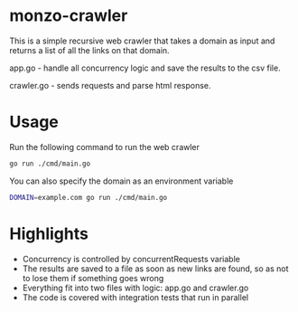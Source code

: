 # monzo-crawler

This is a simple recursive web crawler that takes a domain as input and returns a list of all the links on that domain.

app.go - handle all concurrency logic and save the results to the csv file.

crawler.go - sends requests and parse html response.

# Usage

Run the following command to run the web crawler
```bash
go run ./cmd/main.go
```

You can also specify the domain as an environment variable
```bash
DOMAIN=example.com go run ./cmd/main.go
```

# Highlights
- Concurrency is controlled by concurrentRequests variable
- The results are saved to a file as soon as new links are found, so as not to lose them if something goes wrong
- Everything fit into two files with logic: app.go and crawler.go
- The code is covered with integration tests that run in parallel
